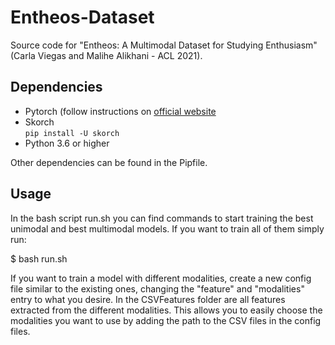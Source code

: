 # Entheos-Dataset

Source code for "Entheos: A Multimodal Dataset for Studying Enthusiasm" (Carla Viegas and Malihe Alikhani - ACL 2021).


## Dependencies

- Pytorch (follow instructions on [official website](https://pytorch.org/get-started/locally/)   
- Skorch    
`pip install -U skorch`    
- Python 3.6 or higher   

Other dependencies can be found in the Pipfile.

##  Usage

In the bash script run.sh you can find commands to start training the best unimodal and best multimodal models. If you want to train all of them simply run:

$ bash run.sh

If you want to train a model with different modalities, create a new config file similar to the existing ones, changing the "feature" and "modalities" entry to what you desire. In the CSVFeatures folder are all features extracted from the different modalities. This allows you to easily choose the modalities you want to use by adding the path to the CSV files in the config files.
